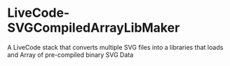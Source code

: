 # LiveCode-SVGCompiledArrayLibMaker
A LiveCode stack that converts multiple SVG files into a libraries that loads and Array of pre-compiled binary SVG Data

